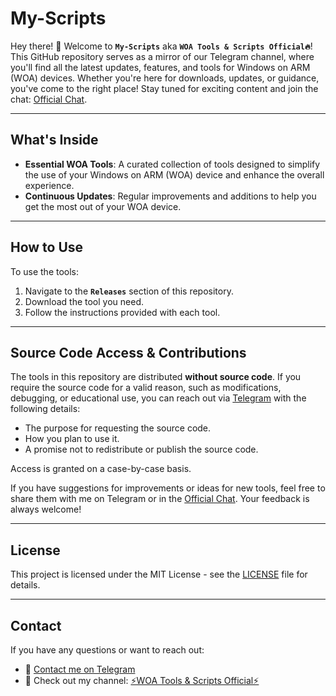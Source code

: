 # My-Scripts

Hey there! 👋 Welcome to **`My-Scripts`** aka **`WOA Tools & Scripts Official🔥`**!  
This GitHub repository serves as a mirror of our Telegram channel, where you'll find all the latest updates, features, and tools for Windows on ARM (WOA) devices. Whether you're here for downloads, updates, or guidance, you've come to the right place! Stay tuned for exciting content and join the chat: [Official Chat](https://t.me/woascriptsofficial_chat).

---

## What's Inside
- **Essential WOA Tools**: A curated collection of tools designed to simplify the use of your Windows on ARM (WOA) device and enhance the overall experience.
- **Continuous Updates**: Regular improvements and additions to help you get the most out of your WOA device.

---

## How to Use
To use the tools:
1. Navigate to the **`Releases`** section of this repository.
2. Download the tool you need.
3. Follow the instructions provided with each tool.

---

## Source Code Access & Contributions
The tools in this repository are distributed **without source code**. If you require the source code for a valid reason, such as modifications, debugging, or educational use, you can reach out via [Telegram](https://t.me/Misha_803) with the following details:
- The purpose for requesting the source code.
- How you plan to use it.
- A promise not to redistribute or publish the source code.

Access is granted on a case-by-case basis.

If you have suggestions for improvements or ideas for new tools, feel free to share them with me on Telegram or in the [Official Chat](https://t.me/woascriptsofficial_chat). Your feedback is always welcome!

---

## License
This project is licensed under the MIT License - see the [LICENSE](LICENSE) file for details.

---

## Contact
If you have any questions or want to reach out:
- 📩 [Contact me on Telegram](https://t.me/Misha_803)
- 📢 Check out my channel: [⚡️WOA Tools & Scripts Official⚡️](https://t.me/woascriptsofficial)
